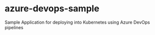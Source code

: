 # azure-devops-sample
Sample Application for deploying into Kubernetes using Azure DevOps pipelines
